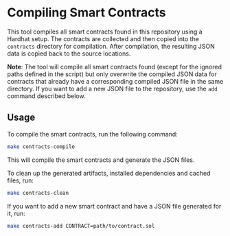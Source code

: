 # Compiling Smart Contracts

This tool compiles all smart contracts found in this repository using a Hardhat setup.
The contracts are collected and then copied into the `contracts` directory for compilation.
After compilation, the resulting JSON data is copied back to the source locations.

**Note**: The tool will compile all smart contracts found
(except for the ignored paths defined in the script)
but only overwrite the compiled JSON data for contracts
that already have a corresponding compiled JSON file in the same directory.
If you want to add a new JSON file to the repository, use the `add` command
described below.


## Usage

To compile the smart contracts, run the following command:

```bash
make contracts-compile
```

This will compile the smart contracts and generate the JSON files.

To clean up the generated artifacts, installed dependencies and cached files,
run:

```bash
make contracts-clean
```

If you want to add a new smart contract and have a JSON file generated for it,
run:

```bash
make contracts-add CONTRACT=path/to/contract.sol
```
